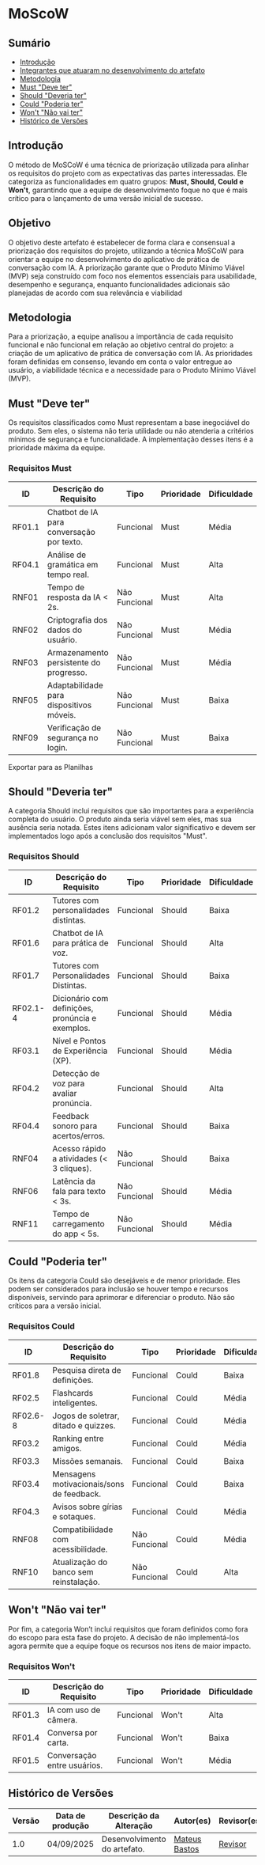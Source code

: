 # MoScoW



## Sumário

- [Introdução](#introducao)
- [Integrantes que atuaram no desenvolvimento do artefato](#integrantes-que-atuaram-no-desenvolvimento-do-artefato)
- [Metodologia](#metodologia)
- [Must "Deve ter"](#must-deve-ter)
- [Should "Deveria ter"](#should-deveria-ter)
- [Could "Poderia ter"](#could-poderia-ter)
- [Won't "Não vai ter"](#wont-nao-vai-ter)
- [Histórico de Versões](#historico-de-versoes)



## Introdução
O método de MoSCoW é uma técnica de priorização utilizada para alinhar os requisitos do projeto com as expectativas das partes interessadas. Ele categoriza as funcionalidades em quatro grupos: **Must, Should, Could e Won't**, garantindo que a equipe de desenvolvimento foque no que é mais crítico para o lançamento de uma versão inicial de sucesso.


## Objetivo
O objetivo deste artefato é estabelecer de forma clara e consensual a priorização dos requisitos do projeto, utilizando a técnica MoSCoW para orientar a equipe no desenvolvimento do aplicativo de prática de conversação com IA. A priorização garante que o Produto Mínimo Viável (MVP) seja construído com foco nos elementos essenciais para usabilidade, desempenho e segurança, enquanto funcionalidades adicionais são planejadas de acordo com sua relevância e viabilidad


## Metodologia
Para a priorização, a equipe analisou a importância de cada requisito funcional e não funcional em relação ao objetivo central do projeto: a criação de um aplicativo de prática de conversação com IA. As prioridades foram definidas em consenso, levando em conta o valor entregue ao usuário, a viabilidade técnica e a necessidade para o Produto Mínimo Viável (MVP).

## Must "Deve ter"
Os requisitos classificados como Must representam a base inegociável do produto. Sem eles, o sistema não teria utilidade ou não atenderia a critérios mínimos de segurança e funcionalidade. A implementação desses itens é a prioridade máxima da equipe.

### Requisitos Must

| ID | Descrição do Requisito | Tipo | Prioridade | Dificuldade |
|----|-----------------------|------|------------|------------|
| RF01.1 | Chatbot de IA para conversação por texto. | Funcional | Must | Média |
| RF04.1 | Análise de gramática em tempo real. | Funcional | Must | Alta |
| RNF01 | Tempo de resposta da IA < 2s. | Não Funcional | Must | Alta |
| RNF02 | Criptografia dos dados do usuário. | Não Funcional | Must | Média |
| RNF03 | Armazenamento persistente do progresso. | Não Funcional | Must | Média |
| RNF05 | Adaptabilidade para dispositivos móveis. | Não Funcional | Must | Baixa |
| RNF09 | Verificação de segurança no login. | Não Funcional | Must | Baixa |

Exportar para as Planilhas

## Should "Deveria ter"
A categoria Should inclui requisitos que são importantes para a experiência completa do usuário. O produto ainda seria viável sem eles, mas sua ausência seria notada. Estes itens adicionam valor significativo e devem ser implementados logo após a conclusão dos requisitos "Must".

### Requisitos Should

| ID | Descrição do Requisito | Tipo | Prioridade | Dificuldade |
|----|-----------------------|------|------------|------------|
| RF01.2 | Tutores com personalidades distintas. | Funcional | Should | Baixa |
| RF01.6 | Chatbot de IA para prática de voz. | Funcional | Should | Alta |
| RF01.7 | Tutores com Personalidades Distintas. | Funcional | Should | Baixa |
| RF02.1-4 | Dicionário com definições, pronúncia e exemplos. | Funcional | Should | Média |
| RF03.1 | Nível e Pontos de Experiência (XP). | Funcional | Should | Média |
| RF04.2 | Detecção de voz para avaliar pronúncia. | Funcional | Should | Alta |
| RF04.4 | Feedback sonoro para acertos/erros. | Funcional | Should | Baixa |
| RNF04 | Acesso rápido a atividades (< 3 cliques). | Não Funcional | Should | Baixa |
| RNF06 | Latência da fala para texto < 3s. | Não Funcional | Should | Média |
| RNF11 | Tempo de carregamento do app < 5s. | Não Funcional | Should | Média |


## Could "Poderia ter"
Os itens da categoria Could são desejáveis e de menor prioridade. Eles podem ser considerados para inclusão se houver tempo e recursos disponíveis, servindo para aprimorar e diferenciar o produto. Não são críticos para a versão inicial.

### Requisitos Could

| ID | Descrição do Requisito | Tipo | Prioridade | Dificuldade |
|----|-----------------------|------|------------|------------|
| RF01.8 | Pesquisa direta de definições. | Funcional | Could | Baixa |
| RF02.5 | Flashcards inteligentes. | Funcional | Could | Média |
| RF02.6-8 | Jogos de soletrar, ditado e quizzes. | Funcional | Could | Média |
| RF03.2 | Ranking entre amigos. | Funcional | Could | Média |
| RF03.3 | Missões semanais. | Funcional | Could | Baixa |
| RF03.4 | Mensagens motivacionais/sons de feedback. | Funcional | Could | Baixa |
| RF04.3 | Avisos sobre gírias e sotaques. | Funcional | Could | Média |
| RNF08 | Compatibilidade com acessibilidade. | Não Funcional | Could | Média |
| RNF10 | Atualização do banco sem reinstalação. | Não Funcional | Could | Alta |


## Won't "Não vai ter"
Por fim, a categoria Won’t inclui requisitos que foram definidos como fora do escopo para esta fase do projeto. A decisão de não implementá-los agora permite que a equipe foque os recursos nos itens de maior impacto.

### Requisitos Won't 

| ID | Descrição do Requisito | Tipo | Prioridade | Dificuldade |
|----|-----------------------|------|------------|------------|
| RF01.3 | IA com uso de câmera. | Funcional | Won't | Alta |
| RF01.4 | Conversa por carta. | Funcional | Won't | Baixa |
| RF01.5 | Conversação entre usuários. | Funcional | Won't | Média |


## Histórico de Versões

| Versão | Data de produção | Descrição da Alteração | Autor(es) | Revisor(es) | Data de Revisão |
|--------|----------------|----------------------|------------|------------|----------------|
| 1.0    | 04/09/2025     | Desenvolvimento do artefato. | [Mateus Bastos](https://github.com/MateuSansete) | [Revisor](https://github.com/Outro-Github) | 04/09/2025 |









<!--
---

## Sumário

- [Técnica Utilizada](#Técnica-Utilizada)
- [Objetivos](#Objetivos)
- [Bibliografia](#bibliografia)
- [Histórico de Versões](#histórico-de-versões)

---

## Técnica Utilizada

Infos


<center>
  <span style="background-color:#c5a352; color:white; font-size:0.8em; font-weight: bold; padding:2px 6px; border-radius:4px;"> Design Sprint | Versão 1.0</span>
</center>

## Objetivos


---

## Bibliografia

> <p><small>CONTENT STUDIO. O que é um dicionário de dados? Disponível em: <a href="https://www.purestorage.com/br/knowledge/what-is-a-data-dictionary.html">https://www.purestorage.com/br/knowledge/what-is-a-data-dictionary.html</a>. Acesso em: 30 abr. 2025.</small></p>

---

## Histórico de Versões

| Versão | Descrição | Autor(es) | Data de Produção | Revisor(es) | Data de Revisão | Incremento do Revisor|
| :----: | --------- | --------- | :--------------: | ----------- | :-------------: | :-------------: |
| `1.0` | Modelagem inicial | [Felipe das Neves](https://github.com/FelipeFreire-gf) | 03/09/2025 | | | |


-->